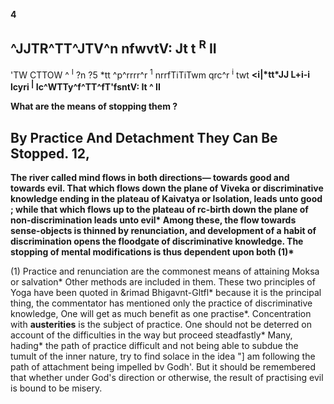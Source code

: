 **4**

## ^JJTR^TT^JTV^n nfwvtV: Jt t <sup>R</sup> II

'TW CTTOW ^ <sup>I</sup> ?n ?5 \*tt ^p^rrrr^r <sup>1</sup> nrrfTiTiTwm qrc^r <sup>i</sup> twt **<i|\*tt\*JJ L+i-i lcyri <sup>|</sup> Ic^WTTy^f^TT^fT'fsntV: It ^ II**

**What are the means of stopping them ?**

## By Practice And Detachment They Can Be Stopped. 12,

**The river called mind flows in both directions— towards good and towards evil. That which flows down the plane of Viveka or discriminative knowledge ending in the plateau of Kaivatya or Isolation, leads unto good ; while that which flows up to the plateau of rc-birth down the plane of non-discrimination leads unto evil\* Among these, the flow towards sense-objects is thinned by renunciation, and development of a habit of discrimination opens the floodgate of discriminative knowledge. The stopping of mental modifications is thus dependent upon both (1)\***

(1) Practice and renunciation are the commonest means of attaining Moksa or salvation\* Other methods are included in them. These two principles of Yoga have been quoted in &rimad Bhigavnt-Gltfl\* because it is the principal thing, the commentator has mentioned only the practice of discriminative knowledge, One will get as much benefit as one practise\*. Concentration with **austerities** is the subject of practice. One should not be deterred on account of the difficulties in the way but proceed steadfastly\* Many, hading\* the path of practice difficult and not being able to subdue the tumult of the inner nature, try to find solace in the idea "] am following the path of attachment being impelled bv Godh'. But it should be remembered that whether under God's direction or otherwise, the result of practising evil is bound to be misery.